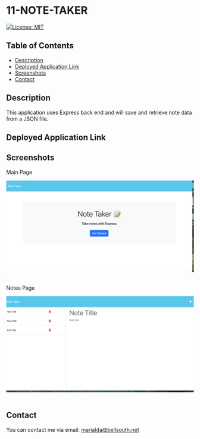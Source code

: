 # 11-NOTE-TAKER
[![License: MIT](https://img.shields.io/badge/License-MIT-yellow.svg)](https://opensource.org/licenses/MIT)

## Table of Contents
  - [Description](#description)
  - [Deployed Application Link](#deployed)
  - [Screenshots](#screenshots)
  - [Contact](#contact)
 
## Description
This application uses Express back end and will save and retrieve note data from a JSON file.

<a name="deployed"></a>
## Deployed Application Link

## Screenshots

Main Page
   
![main-page](./images/Main-page.png) <br/> <br/> 

Notes Page
   
![ntes_line](./images/Notes-page.png) <br/> <br/> 

## Contact
You can contact me via email: marialda@bellsouth.net